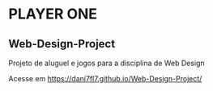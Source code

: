 # PLAYER ONE
## Web-Design-Project
Projeto de aluguel e jogos para a disciplina de Web Design

Acesse em https://dani7fl7.github.io/Web-Design-Project/
